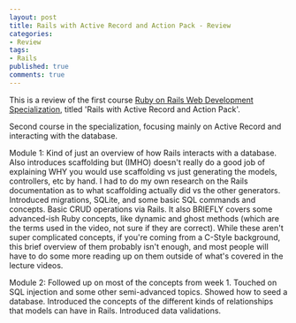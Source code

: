 ```yaml
---
layout: post
title: Rails with Active Record and Action Pack - Review
categories: 
- Review
tags: 
- Rails
published: true
comments: true
---
```


This is a review of the first course <a href="https://www.coursera.org/specializations/full-stack" target="_blank">Ruby on Rails Web Development Specialization</a>, titled 'Rails with Active Record and Action Pack'.

Second course in the specialization, focusing mainly on Active Record and interacting with the database.

Module 1: Kind of just an overview of how Rails interacts with a database. Also introduces scaffolding but (IMHO) doesn't really do a good job of explaining WHY you would use scaffolding vs just generating the models, controllers, etc by hand. I had to do my own research on the Rails documentation as to what scaffolding actually did vs the other generators. Introduced migrations, SQLite, and some basic SQL commands and concepts. Basic CRUD operations via Rails. It also BRIEFLY covers some advanced-ish Ruby concepts, like dynamic and ghost methods (which are the terms used in the video, not sure if they are correct). While these aren't super complicated concepts, if you're coming from a C-Style background, this brief overview of them probably isn't enough, and most people will have to do some more reading up on them outside of what's covered in the lecture videos.

Module 2: Followed up on most of the concepts from week 1. Touched on SQL injection and some other semi-advanced topics. Showed how to seed a database. Introduced the concepts of the different kinds of relationships that models can have in Rails. Introduced data validations.